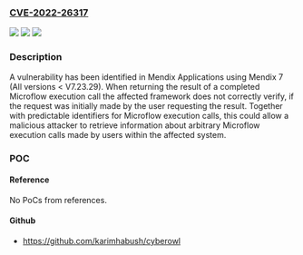 ### [CVE-2022-26317](https://cve.mitre.org/cgi-bin/cvename.cgi?name=CVE-2022-26317)
![](https://img.shields.io/static/v1?label=Product&message=Mendix%20Applications%20using%20Mendix%207&color=blue)
![](https://img.shields.io/static/v1?label=Version&message=n%2Fa&color=blue)
![](https://img.shields.io/static/v1?label=Vulnerability&message=CWE-284%3A%20Improper%20Access%20Control&color=brighgreen)

### Description

A vulnerability has been identified in Mendix Applications using Mendix 7 (All versions < V7.23.29). When returning the result of a completed Microflow execution call the affected framework does not correctly verify, if the request was initially made by the user requesting the result. Together with predictable identifiers for Microflow execution calls, this could allow a malicious attacker to retrieve information about arbitrary Microflow execution calls made by users within the affected system.

### POC

#### Reference
No PoCs from references.

#### Github
- https://github.com/karimhabush/cyberowl

